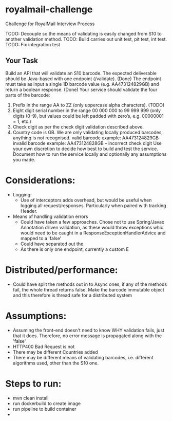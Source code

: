 # royalmail-challenge
Challenge for RoyalMail Interview Process

TODO: Decouple so the means of validating is easily changed from S10 to another validation method.
TODO: Build carries out unit test, pit test, int test. 
TODO: Fix integration test
## Your Task
Build an API that will validate an S10 barcode. The expected deliverable should be Java-based with one endpoint (/validate). (Done)
The endpoint must take as input a single 1D barcode value (e.g. AA473124829GB) and return a boolean response. (Done)
Your service should validate the four parts of the barcode:
1.	Prefix in the range AA to ZZ (only uppercase alpha characters). (TODO)
2.	Eight digit serial number in the range 00 000 000 to 99 999 999 (only digits (0-9), but values could be left padded with zero’s, e.g. 00000001 = 1, etc.)
3.	Check digit as per the check digit validation described above.
4.	Country code is GB. We are only validating locally produced barcodes, anything is not recognised.
valid barcode example: AA473124829GB
invalid barcode example: AA473124828GB – incorrect check digit
Use your own discretion to decide how best to build and test the service. Document how to run the service locally and optionally any assumptions you made.

# Considerations:
- Logging:
  - Use of interceptors adds overhead, but would be useful when logging all request/responses. Particularly when paired with tracking Header. 
- Means of handling validation errors
  - Could have taken a few approaches. Chose not to use Spring/Javax Annotation driven validation, as these would throw exceptions whic would need to be caught in a ResponseExceptionHandlerAdvice and mapped to a 'false'
  - Could have separated out the 
  - As there is only one endpoint, currently a custom E

# Distributed/performance:
- Could have split the methods out in to Async ones, if any of the methods fail, the whole thread returns false. Make the barcode immutable object and this therefore is thread safe for a distributed system

# Assumptions:
- Assuming the front-end doesn't need to know WHY validation fails, just that it does. Therefore, no error message is propagated along with the 'false'
- HTTP400 Bad Request is not 
- There may be different Countries added
- There may be different means of validating barcodes, i.e. different algorithms used, other than the S10 one. 

# Steps to run:
- mvn clean install
- run dockerbuild to create image
- run pipeline to build container
- 
